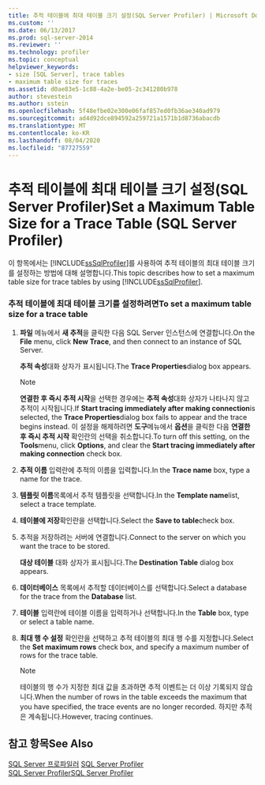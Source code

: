 ```yaml
---
title: 추적 테이블에 최대 테이블 크기 설정(SQL Server Profiler) | Microsoft Docs
ms.custom: ''
ms.date: 06/13/2017
ms.prod: sql-server-2014
ms.reviewer: ''
ms.technology: profiler
ms.topic: conceptual
helpviewer_keywords:
- size [SQL Server], trace tables
- maximum table size for traces
ms.assetid: d0ae83e5-1c88-4a2e-be05-2c341280b978
author: stevestein
ms.author: sstein
ms.openlocfilehash: 5f48efbe02e300e06faf857ed0fb36ae340ad979
ms.sourcegitcommit: ad4d92dce894592a259721a1571b1d8736abacdb
ms.translationtype: MT
ms.contentlocale: ko-KR
ms.lasthandoff: 08/04/2020
ms.locfileid: "87727559"
---
```

# <a name="set-a-maximum-table-size-for-a-trace-table-sql-server-profiler"></a><span data-ttu-id="25356-102">추적 테이블에 최대 테이블 크기 설정(SQL Server Profiler)</span><span class="sxs-lookup"><span data-stu-id="25356-102">Set a Maximum Table Size for a Trace Table (SQL Server Profiler)</span></span>
  <span data-ttu-id="25356-103">이 항목에서는 [!INCLUDE[ssSqlProfiler](../../includes/sssqlprofiler-md.md)]를 사용하여 추적 테이블의 최대 테이블 크기를 설정하는 방법에 대해 설명합니다.</span><span class="sxs-lookup"><span data-stu-id="25356-103">This topic describes how to set a maximum table size for trace tables by using [!INCLUDE[ssSqlProfiler](../../includes/sssqlprofiler-md.md)].</span></span>  
  
### <a name="to-set-a-maximum-table-size-for-a-trace-table"></a><span data-ttu-id="25356-104">추적 테이블에 최대 테이블 크기를 설정하려면</span><span class="sxs-lookup"><span data-stu-id="25356-104">To set a maximum table size for a trace table</span></span>  
  
1.  <span data-ttu-id="25356-105">**파일** 메뉴에서 **새 추적**을 클릭한 다음 SQL Server 인스턴스에 연결합니다.</span><span class="sxs-lookup"><span data-stu-id="25356-105">On the **File** menu, click **New Trace**, and then connect to an instance of SQL Server.</span></span>  
  
     <span data-ttu-id="25356-106">**추적 속성**대화 상자가 표시됩니다.</span><span class="sxs-lookup"><span data-stu-id="25356-106">The **Trace Properties**dialog box appears.</span></span>  
  
    > [!NOTE]  
    >  <span data-ttu-id="25356-107">**연결한 후 즉시 추적 시작**을 선택한 경우에는 **추적 속성**대화 상자가 나타나지 않고 추적이 시작됩니다.</span><span class="sxs-lookup"><span data-stu-id="25356-107">If **Start tracing immediately after making connection**is selected, the **Trace Properties**dialog box fails to appear and the trace begins instead.</span></span> <span data-ttu-id="25356-108">이 설정을 해제하려면 **도구**메뉴에서 **옵션**을 클릭한 다음 **연결한 후 즉시 추적 시작** 확인란의 선택을 취소합니다.</span><span class="sxs-lookup"><span data-stu-id="25356-108">To turn off this setting, on the **Tools**menu, click **Options**, and clear the **Start tracing immediately after making connection** check box.</span></span>  
  
2.  <span data-ttu-id="25356-109">**추적 이름** 입력란에 추적의 이름을 입력합니다.</span><span class="sxs-lookup"><span data-stu-id="25356-109">In the **Trace name** box, type a name for the trace.</span></span>  
  
3.  <span data-ttu-id="25356-110">**템플릿 이름**목록에서 추적 템플릿을 선택합니다.</span><span class="sxs-lookup"><span data-stu-id="25356-110">In the **Template name**list, select a trace template.</span></span>  
  
4.  <span data-ttu-id="25356-111">**테이블에 저장**확인란을 선택합니다.</span><span class="sxs-lookup"><span data-stu-id="25356-111">Select the **Save to table**check box.</span></span>  
  
5.  <span data-ttu-id="25356-112">추적을 저장하려는 서버에 연결합니다.</span><span class="sxs-lookup"><span data-stu-id="25356-112">Connect to the server on which you want the trace to be stored.</span></span>  
  
     <span data-ttu-id="25356-113">**대상 테이블** 대화 상자가 표시됩니다.</span><span class="sxs-lookup"><span data-stu-id="25356-113">The **Destination Table** dialog box appears.</span></span>  
  
6.  <span data-ttu-id="25356-114">**데이터베이스** 목록에서 추적할 데이터베이스를 선택합니다.</span><span class="sxs-lookup"><span data-stu-id="25356-114">Select a database for the trace from the **Database** list.</span></span>  
  
7.  <span data-ttu-id="25356-115">**테이블** 입력란에 테이블 이름을 입력하거나 선택합니다.</span><span class="sxs-lookup"><span data-stu-id="25356-115">In the **Table** box, type or select a table name.</span></span>  
  
8.  <span data-ttu-id="25356-116">**최대 행 수 설정** 확인란을 선택하고 추적 테이블의 최대 행 수를 지정합니다.</span><span class="sxs-lookup"><span data-stu-id="25356-116">Select the **Set maximum rows** check box, and specify a maximum number of rows for the trace table.</span></span>  
  
    > [!NOTE]  
    >  <span data-ttu-id="25356-117">테이블의 행 수가 지정한 최대 값을 초과하면 추적 이벤트는 더 이상 기록되지 않습니다.</span><span class="sxs-lookup"><span data-stu-id="25356-117">When the number of rows in the table exceeds the maximum that you have specified, the trace events are no longer recorded.</span></span> <span data-ttu-id="25356-118">하지만 추적은 계속됩니다.</span><span class="sxs-lookup"><span data-stu-id="25356-118">However, tracing continues.</span></span>  
  
## <a name="see-also"></a><span data-ttu-id="25356-119">참고 항목</span><span class="sxs-lookup"><span data-stu-id="25356-119">See Also</span></span>  
 <span data-ttu-id="25356-120">[SQL Server 프로파일러](sql-server-profiler.md) </span><span class="sxs-lookup"><span data-stu-id="25356-120">[SQL Server Profiler](sql-server-profiler.md) </span></span>  
 [<span data-ttu-id="25356-121">SQL Server Profiler</span><span class="sxs-lookup"><span data-stu-id="25356-121">SQL Server Profiler</span></span>](sql-server-profiler.md)  
  
  
